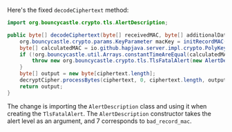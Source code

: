 Here's the fixed `decodeCiphertext` method:

```java
import org.bouncycastle.crypto.tls.AlertDescription;

public byte[] decodeCiphertext(byte[] receivedMAC, byte[] additionalData, byte[] ciphertext) throws java.io.IOException {
    org.bouncycastle.crypto.params.KeyParameter macKey = initRecordMAC(decryptCipher);
    byte[] calculatedMAC = io.github.hapjava.server.impl.crypto.PolyKeyCreator.create(macKey, additionalData, ciphertext);
    if (!org.bouncycastle.util.Arrays.constantTimeAreEqual(calculatedMAC, receivedMAC)) {
        throw new org.bouncycastle.crypto.tls.TlsFatalAlert(new AlertDescription(7));
    }
    byte[] output = new byte[ciphertext.length];
    decryptCipher.processBytes(ciphertext, 0, ciphertext.length, output, 0);
    return output;
}
```

The change is importing the `AlertDescription` class and using it when creating the `TlsFatalAlert`. The `AlertDescription` constructor takes the alert level as an argument, and 7 corresponds to `bad_record_mac`.
